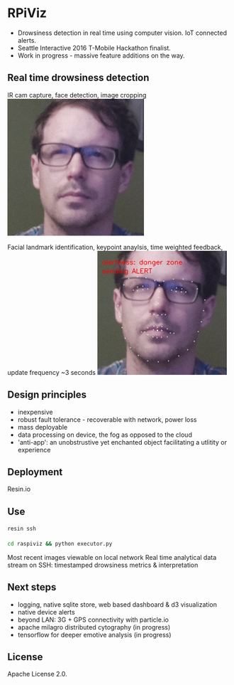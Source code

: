 
# RPiViz

* Drowsiness detection in real time using computer vision. IoT connected alerts.
* Seattle Interactive 2016 T-Mobile Hackathon finalist.
* Work in progress - massive feature additions on the way.

## Real time drowsiness detection

IR cam capture, face detection, image cropping
![Alt text](/images/snapcrop.jpg?raw=true "So tired..") 

Facial landmark identification, keypoint anaylsis, time weighted feedback, update frequency ~3 seconds
![Alt text](/images/alert.jpg?raw=true "alert!") 


## Design principles
 
  * inexpensive
  * robust fault tolerance - recoverable with network, power loss
  * mass deployable
  * data processing on device, the fog as opposed to the cloud
  * 'anti-app': an unobstrustive yet enchanted object facilitating a utlitity or experience 

## Deployment

Resin.io

## Use

```bash 
resin ssh

cd raspiviz && python executor.py
```

Most recent images viewable on local network
Real time analytical data stream on SSH: timestamped drowsiness metrics & interpretation



## Next steps

  * logging, native sqlite store, web based dashboard & d3 visualization
  * native device alerts
  * beyond LAN: 3G + GPS connectivity with particle.io
  * apache milagro distributed cytography (in progress)
  * tensorflow for deeper emotive analysis (in progress)


## License 
Apache License 2.0.
